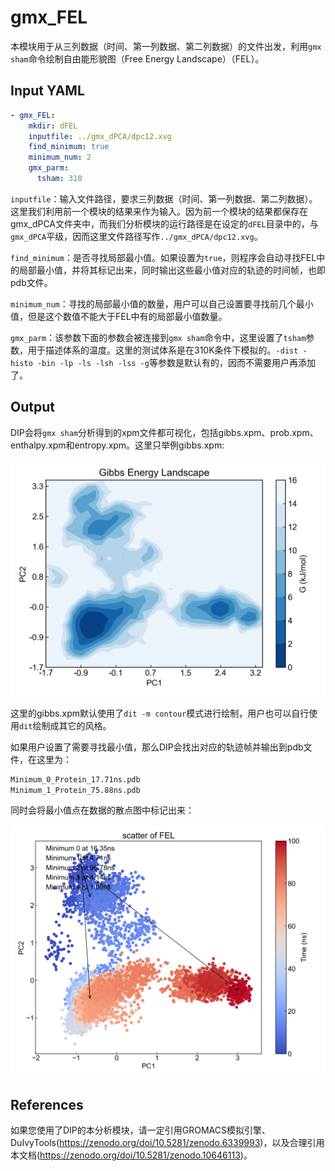 # gmx_FEL

本模块用于从三列数据（时间、第一列数据、第二列数据）的文件出发，利用`gmx sham`命令绘制自由能形貌图（Free Energy Landscape）（FEL）。

## Input YAML

```yaml
- gmx_FEL:
    mkdir: dFEL
    inputfile: ../gmx_dPCA/dpc12.xvg
    find_minimum: true
    minimum_num: 2
    gmx_parm:
      tsham: 310
```

`inputfile`：输入文件路径，要求三列数据（时间、第一列数据、第二列数据）。这里我们利用前一个模块的结果来作为输入。因为前一个模块的结果都保存在gmx_dPCA文件夹中，而我们分析模块的运行路径是在设定的`dFEL`目录中的，与`gmx_dPCA`平级，因而这里文件路径写作`../gmx_dPCA/dpc12.xvg`。

`find_minimum`：是否寻找局部最小值。如果设置为`true`，则程序会自动寻找FEL中的局部最小值，并将其标记出来，同时输出这些最小值对应的轨迹的时间帧，也即pdb文件。

`minimum_num`：寻找的局部最小值的数量，用户可以自己设置要寻找前几个最小值，但是这个数值不能大于FEL中有的局部最小值数量。

`gmx_parm`：该参数下面的参数会被连接到`gmx sham`命令中，这里设置了`tsham`参数，用于描述体系的温度。这里的测试体系是在310K条件下模拟的。`-dist -histo -bin -lp -ls -lsh -lss -g`等参数是默认有的，因而不需要用户再添加了。

## Output

DIP会将`gmx sham`分析得到的xpm文件都可视化，包括gibbs.xpm、prob.xpm、enthalpy.xpm和entropy.xpm。这里只举例gibbs.xpm:

![gibbs.xpm](static/gmx_FEL_gibbs.png)

这里的gibbs.xpm默认使用了`dit -m contour`模式进行绘制，用户也可以自行使用`dit`绘制成其它的风格。

如果用户设置了需要寻找最小值，那么DIP会找出对应的轨迹帧并输出到pdb文件，在这里为：

```txt
Minimum_0_Protein_17.71ns.pdb
Minimum_1_Protein_75.88ns.pdb
```

同时会将最小值点在数据的散点图中标记出来：

![FEL_minimum](static/gmx_FEL_findminimum.png)


## References

如果您使用了DIP的本分析模块，请一定引用GROMACS模拟引擎、DuIvyTools(https://zenodo.org/doi/10.5281/zenodo.6339993)，以及合理引用本文档(https://zenodo.org/doi/10.5281/zenodo.10646113)。
